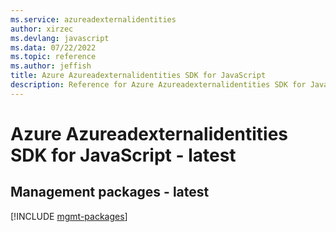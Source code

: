 ```yaml
---
ms.service: azureadexternalidentities
author: xirzec
ms.devlang: javascript
ms.data: 07/22/2022
ms.topic: reference
ms.author: jeffish
title: Azure Azureadexternalidentities SDK for JavaScript
description: Reference for Azure Azureadexternalidentities SDK for JavaScript
---
```

# Azure Azureadexternalidentities SDK for JavaScript - latest

## Management packages - latest
[!INCLUDE [mgmt-packages](azureadexternalidentities-mgmt-index.md)]